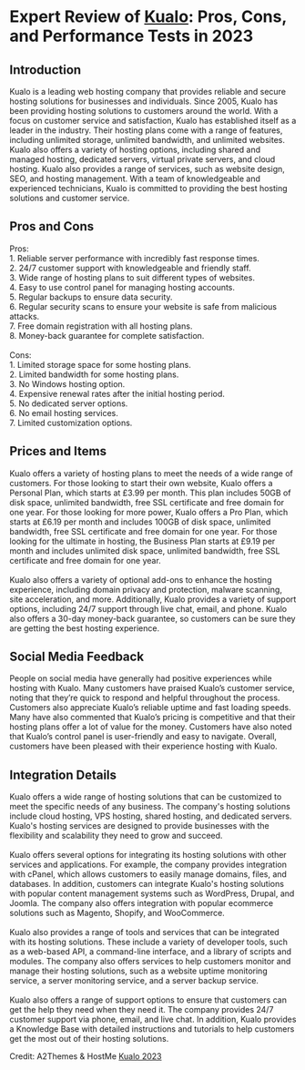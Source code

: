 <h1>Expert Review of <a href="https://a2themes.com/kualo-reviews">Kualo</a>: Pros, Cons, and Performance Tests in 2023</h1>
<h2>Introduction</h2>
Kualo is a leading web hosting company that provides reliable and secure hosting solutions for businesses and individuals. Since 2005, Kualo has been providing hosting solutions to customers around the world. With a focus on customer service and satisfaction, Kualo has established itself as a leader in the industry. Their hosting plans come with a range of features, including unlimited storage, unlimited bandwidth, and unlimited websites. Kualo also offers a variety of hosting options, including shared and managed hosting, dedicated servers, virtual private servers, and cloud hosting. Kualo also provides a range of services, such as website design, SEO, and hosting management. With a team of knowledgeable and experienced technicians, Kualo is committed to providing the best hosting solutions and customer service.
<h2>Pros and Cons</h2>
Pros:<br>1. Reliable server performance with incredibly fast response times.<br>2. 24/7 customer support with knowledgeable and friendly staff.<br>3. Wide range of hosting plans to suit different types of websites.<br>4. Easy to use control panel for managing hosting accounts.<br>5. Regular backups to ensure data security.<br>6. Regular security scans to ensure your website is safe from malicious attacks.<br>7. Free domain registration with all hosting plans.<br>8. Money-back guarantee for complete satisfaction.<br><br>Cons:<br>1. Limited storage space for some hosting plans.<br>2. Limited bandwidth for some hosting plans.<br>3. No Windows hosting option.<br>4. Expensive renewal rates after the initial hosting period.<br>5. No dedicated server options.<br>6. No email hosting services.<br>7. Limited customization options.
<h2>Prices and Items</h2>
Kualo offers a variety of hosting plans to meet the needs of a wide range of customers. For those looking to start their own website, Kualo offers a Personal Plan, which starts at £3.99 per month. This plan includes 50GB of disk space, unlimited bandwidth, free SSL certificate and free domain for one year. For those looking for more power, Kualo offers a Pro Plan, which starts at £6.19 per month and includes 100GB of disk space, unlimited bandwidth, free SSL certificate and free domain for one year. For those looking for the ultimate in hosting, the Business Plan starts at £9.19 per month and includes unlimited disk space, unlimited bandwidth, free SSL certificate and free domain for one year.<br><br>Kualo also offers a variety of optional add-ons to enhance the hosting experience, including domain privacy and protection, malware scanning, site acceleration, and more. Additionally, Kualo provides a variety of support options, including 24/7 support through live chat, email, and phone. Kualo also offers a 30-day money-back guarantee, so customers can be sure they are getting the best hosting experience.
<h2>Social Media Feedback</h2>
People on social media have generally had positive experiences while hosting with Kualo. Many customers have praised Kualo’s customer service, noting that they’re quick to respond and helpful throughout the process. Customers also appreciate Kualo’s reliable uptime and fast loading speeds. Many have also commented that Kualo’s pricing is competitive and that their hosting plans offer a lot of value for the money. Customers have also noted that Kualo’s control panel is user-friendly and easy to navigate. Overall, customers have been pleased with their experience hosting with Kualo.
<h2>Integration Details</h2>
Kualo offers a wide range of hosting solutions that can be customized to meet the specific needs of any business. The company's hosting solutions include cloud hosting, VPS hosting, shared hosting, and dedicated servers. Kualo's hosting services are designed to provide businesses with the flexibility and scalability they need to grow and succeed.<br><br>Kualo offers several options for integrating its hosting solutions with other services and applications. For example, the company provides integration with cPanel, which allows customers to easily manage domains, files, and databases. In addition, customers can integrate Kualo's hosting solutions with popular content management systems such as WordPress, Drupal, and Joomla. The company also offers integration with popular ecommerce solutions such as Magento, Shopify, and WooCommerce.<br><br>Kualo also provides a range of tools and services that can be integrated with its hosting solutions. These include a variety of developer tools, such as a web-based API, a command-line interface, and a library of scripts and modules. The company also offers services to help customers monitor and manage their hosting solutions, such as a website uptime monitoring service, a server monitoring service, and a server backup service.<br><br>Kualo also offers a range of support options to ensure that customers can get the help they need when they need it. The company provides 24/7 customer support via phone, email, and live chat. In addition, Kualo provides a Knowledge Base with detailed instructions and tutorials to help customers get the most out of their hosting solutions.
<p>Credit: A2Themes & HostMe <a href="https://a2themes.com/kualo-reviews">Kualo 2023</a></p>